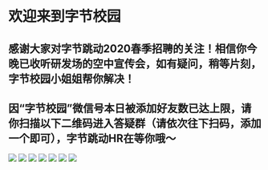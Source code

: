 # 欢迎来到字节校园  
## 感谢大家对字节跳动2020春季招聘的关注！相信你今晚已收听研发场的空中宣传会，如有疑问，稍等片刻，字节校园小姐姐帮你解决！  
## 因“字节校园”微信号本日被添加好友数已达上限，请你扫描以下二维码进入答疑群（请依次往下扫码，添加一个即可），字节跳动HR在等你哦～  
![](./WechatIMG134.png)
![](./WechatIMG145.jpeg)
![](./WechatIMG146.jpeg)
![](./WechatIMG147.png)
![](./WechatIMG148.png)
![](./WechatIMG149.png)
![](./WechatIMG151.jpeg)
